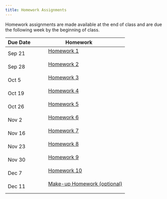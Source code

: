 ```yaml
---
title: Homework Assignments
---
```

<p>
Homework assignments are made available at the end of class and are due the following week by the beginning of class.
</p>
<div>
  <table class="table table-striped table-hover"> 
    <thead>
      <tr>
        <th>Due Date</th>
        <th>Homework</th>
       </tr>
    </thead>
    <tbody> 
      <tr>
        <td>Sep 21</td>
        <td>
          <dl>
          <dd><a href="../materials/homeworks/homework01_alt.Rmd" target=_blank>Homework 1</a> 
          </dd>
          </dl>
        </td>
      </tr>
      <tr>
        <td>Sep 28</td>
        <td>
          <dl>
          <dd><a href="../materials/homeworks/homework02_alt.Rmd" target=_blank>Homework 2</a> 
          </dd>
          </dl>
        </td>
       </tr>
       <tr>
        <td>Oct 5</td>
        <td>
          <dl>
          <dd><a href="../materials/homeworks/homework03_alt.Rmd" target=_blank>Homework 3</a> 
          </dd>
          </dl>
        </td>
       </tr>
       <tr>
        <td>Oct 19</td>
        <td>
          <dl>
          <dd><a href="../materials/homeworks/homework04.html" target=_blank>Homework 4</a> 
          </dd>
          </dl>
        </td>
       </tr>
       <tr>
        <td>Oct 26</td>
        <td>
          <dl>
          <dd><a href="../materials/homeworks/homework05.html" target=_blank>Homework 5</a> 
          </dd>
          </dl>
        </td>
       </tr>
       <tr>
        <td>Nov 2</td>
        <td>
          <dl>
          <dd><a href="../materials/homeworks/homework06.html" target=_blank>Homework 6</a> 
          </dd>
          </dl>
        </td>
       </tr>
       <tr>
        <td>Nov 16</td>
        <td>
          <dl>
          <dd><a href="../materials/homeworks/homework07.html" target=_blank>Homework 7</a> 
          </dd>
          </dl>
        </td>
       </tr>
       <tr>
        <td>Nov 23</td>
        <td>
          <dl>
          <dd><a href="../materials/homeworks/homework08.html" target=_blank>Homework 8</a> 
          </dd>
          </dl>
        </td>
       </tr>
       <tr>
        <td>Nov 30</td>
        <td>
          <dl>
          <dd><a href="../materials/homeworks/homework09.html" target=_blank>Homework 9</a> 
          </dd>
          </dl>
        </td>
       </tr>
       <td>Dec 7 </td>
        <td>
          <dl>
          <dd><a href="../materials/homeworks/homework10.html" target=_blank>Homework 10</a> 
          </dd>
          </dl>
        </td>
       </tr>
       <td>Dec 11 </td>
        <td>
          <dl>
          <dd><a href="../materials/homeworks/homework11_optional.html" target=_blank>Make-up Homework (optional)</a> 
          </dd>
          </dl>
        </td>
       </tr>
      </tbody>
  </table>
</div>
